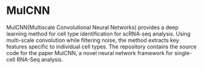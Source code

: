 # MulCNN
MulCNN(Multiscale Convolutional Neural Networks) provides a deep learning method for cell type identification for scRNA-seq analysis. Using multi-scale convolution while filtering noise, the method extracts key features specific to individual cell types.
The repository contains the source code for the paper MulCNN, a novel neural network framework for single-cell RNA-Seq analysis.
